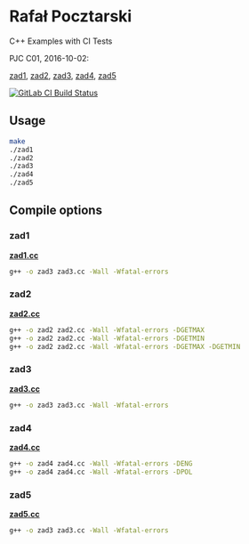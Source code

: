 Rafał Pocztarski
=
C++ Examples with CI Tests

PJC C01, 2016-10-02:

[zad1](#zad1),
[zad2](#zad2),
[zad3](#zad3),
[zad4](#zad4),
[zad5](#zad5)

[![GitLab CI Build Status](https://gitlab.com/rsp/rsp-pjc-c01/badges/master/build.svg)](https://gitlab.com/rsp/rsp-pjc-c01/builds)

Usage
-
```sh
make
./zad1
./zad2
./zad3
./zad4
./zad5
```

Compile options
-
### zad1
[**zad1.cc**](zad1.cc)
```sh
g++ -o zad3 zad3.cc -Wall -Wfatal-errors
```
### zad2
[**zad2.cc**](zad2.cc)
```sh
g++ -o zad2 zad2.cc -Wall -Wfatal-errors -DGETMAX
g++ -o zad2 zad2.cc -Wall -Wfatal-errors -DGETMIN
g++ -o zad2 zad2.cc -Wall -Wfatal-errors -DGETMAX -DGETMIN
```
### zad3
[**zad3.cc**](zad3.cc)
```sh
g++ -o zad3 zad3.cc -Wall -Wfatal-errors
```
### zad4
[**zad4.cc**](zad4.cc)
```sh
g++ -o zad4 zad4.cc -Wall -Wfatal-errors -DENG
g++ -o zad4 zad4.cc -Wall -Wfatal-errors -DPOL
```
### zad5
[**zad5.cc**](zad5.cc)
```sh
g++ -o zad3 zad3.cc -Wall -Wfatal-errors
```
